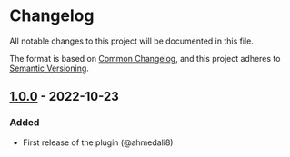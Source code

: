 # Changelog

All notable changes to this project will be documented in this file.

The format is based on [Common Changelog](https://common-changelog.org/), and this project adheres
to [Semantic Versioning](https://semver.org/spec/v2.0.0.html).

[1.0.0]: https://github.com/ahmedali8/hardhat-test-suite-generator/releases/tag/v1.0.0

## [1.0.0] - 2022-10-23

### Added

- First release of the plugin (@ahmedali8)
